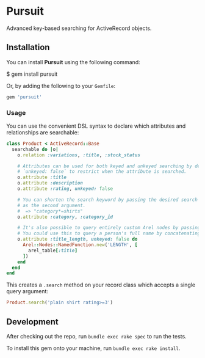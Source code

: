 # Pursuit

Advanced key-based searching for ActiveRecord objects.

## Installation

You can install **Pursuit** using the following command:

  $ gem install pursuit

Or, by adding the following to your `Gemfile`:

```ruby
gem 'pursuit'
```

### Usage

You can use the convenient DSL syntax to declare which attributes and relationships are searchable:

```ruby
class Product < ActiveRecord::Base
  searchable do |o|
    o.relation :variations, :title, :stock_status

    # Attributes can be used for both keyed and unkeyed searching by default, but you can pass either `keyed: false` or
    # `unkeyed: false` to restrict when the attribute is searched.
    o.attribute :title
    o.attribute :description
    o.attribute :rating, unkeyed: false

    # You can shorten the search keyword by passing the desired search term first, and then the real attribute name
    # as the second argument.
    #  => "category*=shirts"
    o.attribute :category, :category_id

    # It's also possible to query entirely custom Arel nodes by passing a block which returns the Arel node to query.
    # You could use this to query a person's full name by concatenating their first and last name columns, for example.
    o.attribute :title_length, unkeyed: false do
      Arel::Nodes::NamedFunction.new('LENGTH', [
        arel_table[:title]
      ])
    end
  end
end
```

This creates a ```.search``` method on your record class which accepts a single query argument:

```ruby
Product.search('plain shirt rating>=3')
```

## Development

After checking out the repo, run `bundle exec rake spec` to run the tests.

To install this gem onto your machine, run `bundle exec rake install`.
